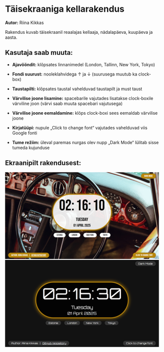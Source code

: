 # Täisekraaniga kellarakendus

**Autor:** Riina Kikkas

Rakendus kuvab täisekraanil reaalajas kellaaja, nädalapäeva, kuupäeva ja aasta.

## Kasutaja saab muuta:

- **Ajavööndit:** klõpsates linnanimedel (London, Tallinn, New York, Tokyo)

- **Fondi suurust:** nooleklahvidega ↑ ja ↓ (suurusega muutub ka clock-box)

- **Taustapilti:** klõpsates taustal vahelduvad taustapilt ja must taust

- **Värvilise joone lisamine:** spacebarile vajutades lisatakse clock-boxile värviline joon (värvi saab muuta spacebari vajutusega)

- **Värvilise joone eemaldamine:** klõps clock-boxi sees eemaldab värvilise joone

- **Kirjatüüpi:** nupule „Click to change font“ vajutades vahelduvad viis Google fonti

- **Tume režiim:** üleval paremas nurgas olev nupp „Dark Mode“ lülitab sisse tumeda kujunduse

## Ekraanipilt rakendusest:
![Ekraanipilt 1](images/screenshot.png)  
![Ekraanipilt 2](images/screenshot1.png)  

